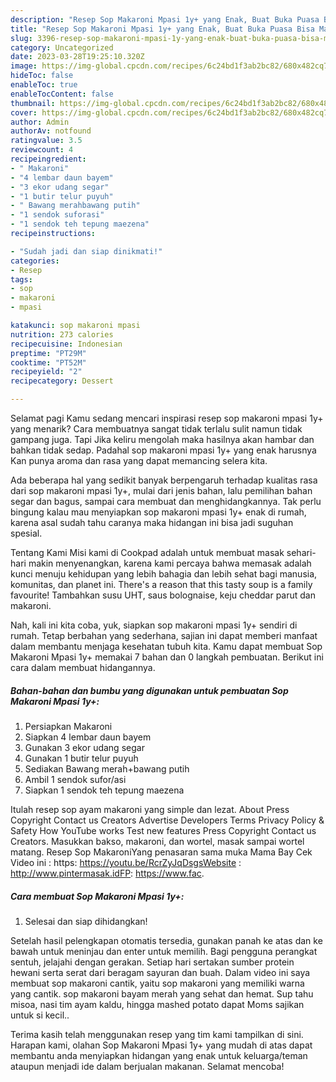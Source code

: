 ```yaml
---
description: "Resep Sop Makaroni Mpasi 1y+ yang Enak, Buat Buka Puasa Bisa Manjain Lidah"
title: "Resep Sop Makaroni Mpasi 1y+ yang Enak, Buat Buka Puasa Bisa Manjain Lidah"
slug: 3396-resep-sop-makaroni-mpasi-1y-yang-enak-buat-buka-puasa-bisa-manjain-lidah
category: Uncategorized
date: 2023-03-28T19:25:10.320Z
image: https://img-global.cpcdn.com/recipes/6c24bd1f3ab2bc82/680x482cq70/sop-makaroni-mpasi-1y-foto-resep-utama.jpg
hideToc: false
enableToc: true
enableTocContent: false
thumbnail: https://img-global.cpcdn.com/recipes/6c24bd1f3ab2bc82/680x482cq70/sop-makaroni-mpasi-1y-foto-resep-utama.jpg
cover: https://img-global.cpcdn.com/recipes/6c24bd1f3ab2bc82/680x482cq70/sop-makaroni-mpasi-1y-foto-resep-utama.jpg
author: Admin
authorAv: notfound
ratingvalue: 3.5
reviewcount: 4
recipeingredient:
- " Makaroni"
- "4 lembar daun bayem"
- "3 ekor udang segar"
- "1 butir telur puyuh"
- " Bawang merahbawang putih"
- "1 sendok suforasi"
- "1 sendok teh tepung maezena"
recipeinstructions:

- "Sudah jadi dan siap dinikmati!"
categories:
- Resep
tags:
- sop
- makaroni
- mpasi

katakunci: sop makaroni mpasi 
nutrition: 273 calories
recipecuisine: Indonesian
preptime: "PT29M"
cooktime: "PT52M"
recipeyield: "2"
recipecategory: Dessert

---
```



Selamat pagi Kamu sedang mencari inspirasi resep sop makaroni mpasi 1y+ yang menarik? Cara membuatnya sangat tidak terlalu sulit namun tidak gampang juga. Tapi Jika keliru mengolah maka hasilnya akan hambar dan bahkan tidak sedap. Padahal sop makaroni mpasi 1y+ yang enak harusnya Kan punya aroma dan rasa yang dapat memancing selera kita.


Ada beberapa hal yang sedikit banyak berpengaruh terhadap kualitas rasa dari sop makaroni mpasi 1y+, mulai dari jenis bahan, lalu pemilihan bahan segar dan bagus, sampai cara membuat dan menghidangkannya. Tak perlu bingung kalau mau menyiapkan sop makaroni mpasi 1y+ enak di rumah, karena asal sudah tahu caranya maka hidangan ini bisa jadi suguhan spesial.

Tentang Kami Misi kami di Cookpad adalah untuk membuat masak sehari-hari makin menyenangkan, karena kami percaya bahwa memasak adalah kunci menuju kehidupan yang lebih bahagia dan lebih sehat bagi manusia, komunitas, dan planet ini. There&#39;s a reason that this tasty soup is a family favourite! Tambahkan susu UHT, saus bolognaise, keju cheddar parut dan makaroni.


Nah, kali ini kita coba, yuk, siapkan sop makaroni mpasi 1y+ sendiri di rumah. Tetap berbahan yang sederhana, sajian ini dapat memberi manfaat dalam membantu menjaga kesehatan tubuh kita. Kamu dapat membuat Sop Makaroni Mpasi 1y+ memakai 7 bahan dan 0 langkah pembuatan. Berikut ini cara dalam membuat hidangannya.

<!--inarticleads1-->

##### Bahan-bahan dan bumbu yang digunakan untuk pembuatan Sop Makaroni Mpasi 1y+:

1. Persiapkan  Makaroni
1. Siapkan 4 lembar daun bayem
1. Gunakan 3 ekor udang segar
1. Gunakan 1 butir telur puyuh
1. Sediakan  Bawang merah+bawang putih
1. Ambil 1 sendok sufor/asi
1. Siapkan 1 sendok teh tepung maezena


Itulah resep sop ayam makaroni yang simple dan lezat. About Press Copyright Contact us Creators Advertise Developers Terms Privacy Policy &amp; Safety How YouTube works Test new features Press Copyright Contact us Creators. Masukkan bakso, makaroni, dan wortel, masak sampai wortel matang. Resep Sop MakaroniYang penasaran sama muka Mama Bay Cek Video ini : https: https://youtu.be/RcrZyJqDsgsWebsite : http://www.pintermasak.idFP: https://www.fac. 

<!--inarticleads2-->

##### Cara membuat Sop Makaroni Mpasi 1y+:


1. Selesai dan siap dihidangkan!

Setelah hasil pelengkapan otomatis tersedia, gunakan panah ke atas dan ke bawah untuk meninjau dan enter untuk memilih. Bagi pengguna perangkat sentuh, jelajahi dengan gerakan. Setiap hari sertakan sumber protein hewani serta serat dari beragam sayuran dan buah. Dalam video ini saya membuat sop makaroni cantik, yaitu sop makaroni yang memiliki warna yang cantik. sop makaroni bayam merah yang sehat dan hemat. Sup tahu misoa, nasi tim ayam kaldu, hingga mashed potato dapat Moms sajikan untuk si kecil.. 

Terima kasih telah menggunakan resep yang tim kami tampilkan di sini. Harapan kami, olahan Sop Makaroni Mpasi 1y+ yang mudah di atas dapat membantu anda menyiapkan hidangan yang enak untuk keluarga/teman ataupun menjadi ide dalam berjualan makanan. Selamat mencoba!
